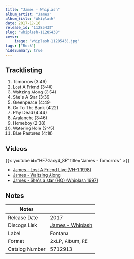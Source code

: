 ```yaml
---
title: "James - Whiplash"
album_artist: "James"
album_title: "Whiplash"
date: 2017-12-16
release_id: "11285438"
slug: "whiplash-11285438"
cover:
    image: "whiplash-11285438.jpg"
tags: ["Rock"]
hideSummary: true
---
```


## Tracklisting
1. Tomorrow (3:46)
2. Lost A Friend (3:40)
3. Waltzing Along (3:54)
4. She's A Star (3:39)
5. Greenpeace (4:49)
6. Go To The Bank (4:22)
7. Play Dead (4:44)
8. Avalanche (3:46)
9. Homeboy (2:38)
10. Watering Hole (3:45)
11. Blue Pastures (4:18)

## Videos
{{< youtube id="HF7Gaxy4_8E" title="James - Tomorrow" >}}
- [James - Lost A Friend Live (VH-1 1998)](https://www.youtube.com/watch?v=hsxrfv2zVPc)
- [James - Waltzing Along](https://www.youtube.com/watch?v=QZTCt-nQY9U)
- [James - She's a star (HQ) (Whiplash 1997)](https://www.youtube.com/watch?v=VF2qV-oSn0Q)

## Notes

| Notes          |             |
| ---------------| ----------- |
| Release Date   | 2017 |
| Discogs Link   | [James - Whiplash](https://www.discogs.com/release/11285438) |
| Label          | Fontana |
| Format         | 2xLP, Album, RE |
| Catalog Number | 5712913 |

